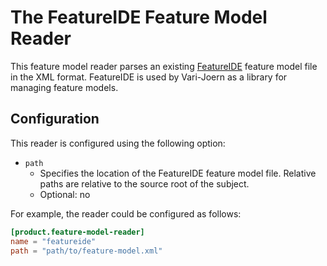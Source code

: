 # The FeatureIDE Feature Model Reader

This feature model reader parses an existing [FeatureIDE](https://featureide.github.io/) feature model file in the XML
format. FeatureIDE is used by Vari-Joern as a library for managing feature models.

## Configuration

This reader is configured using the following option:

- `path`
    - Specifies the location of the FeatureIDE feature model file.
      Relative paths are relative to the source root of the subject.
    - Optional: no

For example, the reader could be configured as follows:

```toml
[product.feature-model-reader]
name = "featureide"
path = "path/to/feature-model.xml"
```
